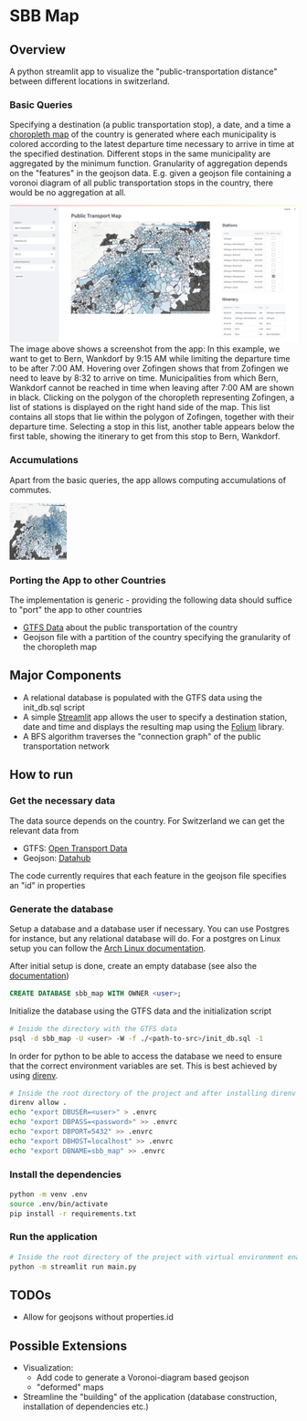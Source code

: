 

# SBB Map

## Overview

A python streamlit app to visualize the "public-transportation distance" between different locations in switzerland.

### Basic Queries
Specifying a destination (a public transportation stop), a date, and a time a [choropleth map](https://datavizcatalogue.com/methods/choropleth.html) of the country is generated where each municipality is colored according to the latest departure time necessary to arrive in time at the specified destination.
Different stops in the same municipality are aggregated by the minimum function.
Granularity of aggregation depends on the "features" in the geojson data. E.g. given a geojson file containing a voronoi diagram of all public transportation stops in the country, there would be no aggregation at all.


![Example](/images/screenshot_21_jan_wankdorf.png)
The image above shows a screenshot from the app: In this example, we want to get to Bern, Wankdorf by 9:15 AM while limiting the departure time to be after 7:00 AM. Hovering over Zofingen shows that from Zofingen we need to leave by 8:32 to arrive on time. Municipalities from which Bern, Wankdorf cannot be reached in time when leaving after 7:00 AM are shown in black. Clicking on the polygon of the choropleth representing Zofingen, a list of stations is displayed on the right hand side of the map. This list contains all stops that lie within the polygon of Zofingen, together with their departure time. Selecting a stop in this list, another table appears below the first table, showing the itinerary to get from this stop to Bern, Wankdorf.

### Accumulations
Apart from the basic queries, the app allows computing accumulations of commutes.

<img src="/images/accum_altstetten.png" alt="Screenshot" style="height: 100px; width:100px;"/>

### Porting the App to other Countries

The implementation is generic - providing the following data should suffice to "port" the app to other countries
- [GTFS Data](https://developers.google.com/transit/gtfs/reference) about the public transportation of the country
- Geojson file with a partition of the country specifying the granularity of the choropleth map


## Major Components

- A relational database is populated with the GTFS data using the init_db.sql script
- A simple [Streamlit](https://streamlit.io/) app allows the user to specify a destination station, date and time and displays the resulting map using the [Folium](https://python-visualization.github.io/folium/latest/) library.
- A BFS algorithm traverses the "connection graph" of the public transportation network



## How to run

### Get the necessary data

The data source depends on the country. For Switzerland we can get the relevant data from
- GTFS: [Open Transport Data](https://opentransportdata.swiss/dataset)
- Geojson: [Datahub](https://datahub.io/cividi/ch-municipalities)

The code currently requires that each feature in the geojson file specifies an "id" in properties

### Generate the database

Setup a database and a database user if necessary. 
You can use Postgres for instance, but any relational database will do. 
For a postgres on Linux setup you can follow the [Arch Linux documentation](https://wiki.archlinux.org/title/PostgreSQL).

After initial setup is done, create an empty database (see also the [documentation](https://www.postgresql.org/docs/current/sql-createdatabase.html))

```sql
CREATE DATABASE sbb_map WITH OWNER <user>;
```

Initialize the database using the GTFS data and the initialization script

```bash
# Inside the directory with the GTFS data
psql -d sbb_map -U <user> -W -f ./<path-to-src>/init_db.sql -1
```

In order for python to be able to access the database we need to ensure that the correct environment variables are set. This is best achieved by using [direnv](https://direnv.net/).

```bash
# Inside the root directory of the project and after installing direnv
direnv allow .
echo "export DBUSER=<user>" > .envrc
echo "export DBPASS=<password>" >> .envrc
echo "export DBPORT=5432" >> .envrc
echo "export DBHOST=localhost" >> .envrc
echo "export DBNAME=sbb_map" >> .envrc
```

### Install the dependencies

```bash
python -m venv .env
source .env/bin/activate
pip install -r requirements.txt
```

### Run the application

```bash
# Inside the root directory of the project with virtual environment enabled
python -m streamlit run main.py
```


## TODOs
- Allow for geojsons without properties.id
  

## Possible Extensions

- Visualization:
  - Add code to generate a Voronoi-diagram based geojson
  - "deformed" maps
- Streamline the "building" of the application (database construction, installation of dependencies etc.)